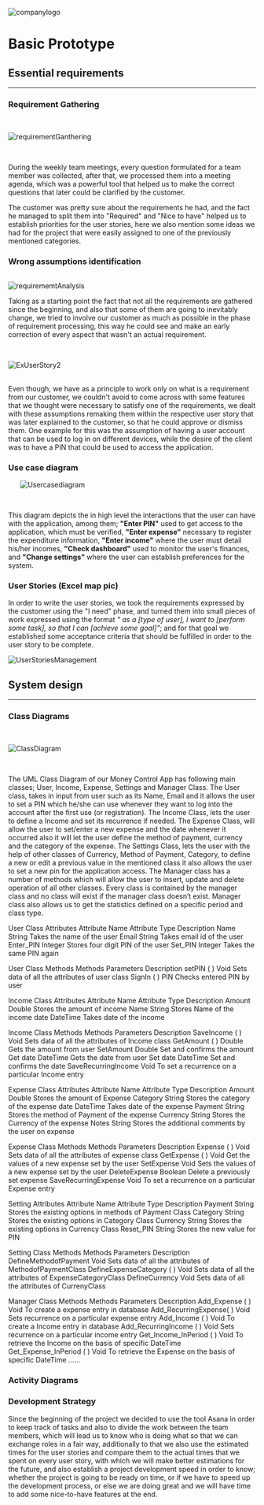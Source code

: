 ![companylogo]({{site.baseurl}}/images/405logo.png)

# Basic Prototype

## Essential requirements
---



### Requirement Gathering

  <br /> 
  
![requirementGanthering]({{site.baseurl}}/images/RequirementGathering.jpg)

 <br /> 
 
During the weekly team meetings, every question formulated for a team member was collected, after that, we processed them into a meeting agenda, which was a powerful tool that helped us to make the correct questions that later could be clarified by the customer.

The customer was pretty sure about the requirements he had, and the fact he managed to split them into "Required" and "Nice to have" helped us to establish priorities for the user stories, here we also mention some ideas we had for the project that were easily assigned to one of the previously mentioned categories.



### Wrong assumptions identification

  
  <image class="center">
  
  ![requirememtAnalysis]({{site.baseurl}}/images/RequirememtAnalysis.png)
 
    
  </image>


Taking as a starting point the fact that not all the requirements are gathered since the beginning, and also that some of them are going to inevitably change, we tried to involve our customer as much as possible in the phase of requirement processing, this way he could see and make an early correction of every aspect that wasn't an actual requirement.
 
  
  <br /> 

![ExUserStory2]({{site.baseurl}}/images/ExUserStory2.png)

<br /> 
Even though, we have as a principle to work only on what is a requirement from our customer, we couldn't avoid to come across with some features that we thought were necessary to satisfy one of the requirements, we dealt with these assumptions remaking them within the respective user story that was later explained to the customer, so that he could approve or dismiss them. One example for this was the assumption of having a user account that can be used to log in on different devices, while the desire of the client was to have a PIN that could be used to access the application.

### Use case diagram 

&nbsp;&nbsp;&nbsp;&nbsp;&nbsp;&nbsp;![Usercasediagram]({{site.baseurl}}/images/Usercase_newest1.png)  

<br /> 

This diagram depicts the in high level the interactions that the user can have with the application, among them; **"Enter PIN"** used to get access to the application, which must be verified, **"Enter expense"** necessary to register the expenditure information, **"Enter income"** where the user must detail his/her incomes, **"Check dashboard"** used to monitor the user's finances, and **"Change settings"** where the user can establish preferences for the system.


### User Stories (Excel map pic)

In order to write the user stories, we took the requirements expressed by the customer using the "I need" phase, and turned them into small pieces of work expressed using the format *" as a [type of user], I want to [perform some task], so that I can [achieve some goal]"*; and for that goal we established some acceptance criteria that should be fulfilled in order to the user story to be complete.<br /> 

![UserStoriesManagement]({{site.baseurl}}/images/UserStoriesManagement_newest1.png)  

## System design
---

### Class Diagrams
  <br /> 
  
![ClassDiagram]({{site.baseurl}}/images/Blank%20Diagram.png)

 <br /> 
 
The UML Class Diagram of our Money Control App has following main classes; User, Income, Expense, Settings and Manager Class. 
The User class, takes in input from user such as its Name, Email and it allows the user to set a PIN which he/she can use whenever they want to log into the account after the first use (or registration).
The Income Class, lets the user to define a Income and set its recurrence if needed. 
The Expense Class, will allow the user to set/enter a new expense and the date whenever it occurred also it will let the user define the method of payment, currency and the category of the expense.
The Settings Class, lets the user with the help of other classes of Currency, Method of Payment, Category, to define a new or edit a previous value in the mentioned class it also allows the user to set a new pin for the application access. 
The Manager class has a number of methods which will allow the user to insert, update and delete operation of all other classes. Every class is contained by the manager class and no class will exist if the manager class doesn’t exist. Manager class also allows us to get the statistics defined on a specific period and class type. 

User Class Attributes
Attribute Name	Attribute Type 	Description
Name	String	Takes the name of the user
Email	String	Takes email id of the user 
Enter_PIN	Integer	Stores four digit PIN of the user
Set_PIN	Integer	Takes the same PIN again

User Class Methods
Methods	Parameters  	Description
setPIN ( ) 	Void	Sets data of all the attributes of user class
SignIn ( )	PIN 	Checks entered PIN by user 

Income Class Attributes
Attribute Name	Attribute Type 	Description
Amount	Double	Stores the amount of income
Name	String	Stores Name of the income 
date	DateTime	Takes date of the income




Income Class Methods
Methods	Parameters  	Description
SaveIncome ( ) 	Void	Sets data of all the attributes of Income class
GetAmount ( )	Double	Gets the amount from user 
SetAmount	Double	Set and confirms the amount
Get date	DateTime	Gets the date from user 
Set date	DateTime	Set and confirms the date
SaveRecurringIncome	Void	To set a recurrence on a particular Income entry

Expense Class Attributes
Attribute Name	Attribute Type 	Description
Amount	Double	Stores the amount of Expense 
Category	String	Stores the category of the expense
date	DateTime	Takes date of the expense
Payment	String	Stores the method of Payment of the expense
Currency	String	Stores the Currency of the expense
Notes	String	Stores the additional comments by the user on expense

Expense Class Methods
Methods	Parameters  	Description
Expense ( )	Void	Sets data of all the attributes of expense class
GetExpense ( )	Void	Get the values of a new expense set by the user 
SetExpense	Void	Sets the values of a new expense set by the user
DeleteExpense	Boolean	Delete a previously set expense 
SaveRecurringExpense	Void	To set a recurrence on a particular Expense entry

Setting Attributes
Attribute Name	Attribute Type 	Description
Payment	String	Stores the existing options in methods of Payment Class 
Category	String	Stores the existing options in Category Class
Currency	String	Stores the existing options in Currency Class
Reset_PIN	String	Stores the new value for PIN 

Setting Class Methods
Methods	Parameters  	Description
DefineMethodofPayment	Void	Sets data of all the attributes of MethodofPaymentClass
DefineExpenseCategory ( )	Void	Sets data of all the attributes of ExpenseCategoryClass
DefineCurrency	Void	Sets data of all the attributes of CurrenyClass

Manager Class Methods
Methods	Parameters  	Description
Add_Expense ( )	Void	To create a expense entry in database 
Add_RecurringExpense( )	Void	Sets recurrence on a particular expense entry
Add_Income ( )	Void	To create a Income entry in database
Add_RecurringIncome ( )	Void	Sets recurrence on a particular income entry
Get_Income_InPeriod ( )	Void	To retrieve the Income on the basis of specific DateTime
Get_Expense_InPeriod ( )	Void	To retrieve the Expense on the basis of specific DateTime
……		



### Activity Diagrams

### Development Strategy
Since the beginning of the project we decided to use the tool Asana in order to keep track of tasks and also to divide the work between the team members, which will lead us to know who is doing what so that we can exchange roles in a fair way, additionally to that we also use the estimated times for the user stories and compare them to the actual times that we spent on every user story, with which we will make better estimations for the future, and also establish a project development speed in order to know; whether the project is going to be ready on time, or if we have to speed up the development process, or else we are doing great and we will have time to add some nice-to-have features at the end.
